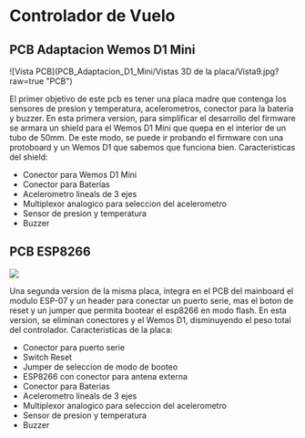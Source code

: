 # Controlador de Vuelo

## PCB Adaptacion Wemos D1 Mini
 
 ![Vista PCB](PCB_Adaptacion_D1_Mini/Vistas 3D de la placa/Vista9.jpg?raw=true "PCB")
 
 El primer objetivo de este pcb es tener una placa madre que contenga los sensores de presion y temperatura, acelerometros, conector para la bateria y buzzer.
 En esta primera version, para simplificar el desarrollo del firmware se armara un shield para el Wemos D1 Mini que quepa en el interior de un tubo de 50mm. De este modo, se puede ir probando el firmware con una protoboard y un Wemos D1 que sabemos que funciona bien.
 Caracteristicas del shield:
-  	 Conector para Wemos D1 Mini
-  	 Conector para Baterias
-  	 Acelerometro lineals de 3 ejes
-  	 Multiplexor analogico para seleccion del acelerometro
-  	 Sensor de presion y temperatura
-  	 Buzzer
 
## PCB ESP8266

 ![](https://circuits4you.com/wp-content/uploads/2016/12/ESP8266-Programming-Circuit.png)

 Una segunda version de la misma placa, integra en el PCB del mainboard el modulo ESP-07 y un header para conectar un puerto serie, mas el boton de reset y un jumper que permita bootear el esp8266 en modo flash.
 En esta version, se eliminan conectores y el Wemos D1, disminuyendo el peso total del controlador.
 Caracteristicas de la placa:
-  	 Conector para puerto serie
-  	 Switch Reset
-  	 Jumper de seleccion de modo de booteo
-  	 ESP8266 con conector para antena externa
-  	 Conector para Baterias
-  	 Acelerometro lineals de 3 ejes
-  	 Multiplexor analogico para seleccion del acelerometro
-  	 Sensor de presion y temperatura
-  	 Buzzer
 
